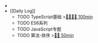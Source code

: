-
- [[Daily Log]]
	- TODO TypeScript基础 >[🍅🍅🍅🍅 100min](#agenda-pomo://?t=f-1687499325848-1500%2Cf-1687505911692-1500%2Cf-1687605455494-1500%2Cf-1687613842534-1500)
	- TODO ES6系列
	- TODO JavaScript专题
	- TODO 算法-排序 >[🍅🍅 50min](#agenda-pomo://?t=f-1687318869485-1500%2Cf-1687321865380-1500)